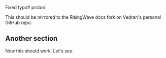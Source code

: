 Fixed typo# probni

This should be mirrored to the RisingWave docs fork on Vedran's personal GitHub repo.

## Another section

Now this should work. Let's see.
